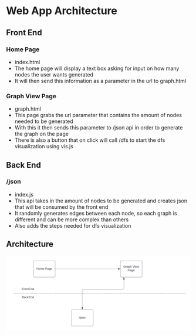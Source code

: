 # Web App Architecture

## Front End

### Home Page

- index.html
- The home page will display a text box asking for input on how many nodes the user wants generated
- It will then send this information as a parameter in the url to graph.html

### Graph View Page

- graph.html
- This page grabs the url parameter that contains the amount of nodes needed to be generated
- With this it then sends this parameter to /json api in order to generate the graph on the page
- There is also a button that on click will call /dfs to start the dfs visualization using vis.js

## Back End

### /json

- index.js
- This api takes in the amount of nodes to be generated and creates json that will be consumed by the front end
- It randomly generates edges between each node, so each graph is different and can be more complex than others
- Also adds the steps needed for dfs visualization


## Architecture
![image info](./algo_vis_arch.png)
